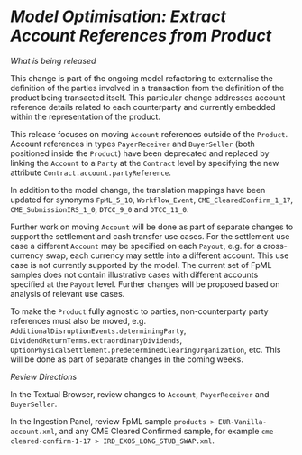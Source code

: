 # *Model Optimisation: Extract Account References from Product*

_What is being released_

This change is part of the ongoing model refactoring to externalise the definition of the parties involved in a transaction from the definition of the product being transacted itself. This particular change addresses account reference details related to each counterparty and currently embedded within the representation of the product.

This release focuses on moving `Account` references outside of the `Product`.  Account references in types `PayerReceiver` and `BuyerSeller` (both positioned inside the `Product`) have been deprecated and replaced by linking the `Account` to a `Party` at the `Contract` level by specifying the new attribute `Contract.account.partyReference`. 

In addition to the model change, the translation mappings have been updated for synonyms `FpML_5_10`, `Workflow_Event`, `CME_ClearedConfirm_1_17`, `CME_SubmissionIRS_1_0`, `DTCC_9_0` and `DTCC_11_0`.

Further work on moving `Account` will be done as part of separate changes to support the settlement and cash transfer use cases.  For the settlement use case a different `Account` may be specified on each `Payout`, e.g. for a cross-currency swap, each currency may settle into a different account.  This use case is not currently supported by the model. The current set of FpML samples does not contain illustrative cases with different accounts specified at the `Payout` level.  Further changes will be proposed based on analysis of relevant use cases.

To make the `Product` fully agnostic to parties, non-counterparty party references must also be moved, e.g. `AdditionalDisruptionEvents.determiningParty`, `DividendReturnTerms.extraordinaryDividends`, `OptionPhysicalSettlement.predeterminedClearingOrganization`, etc.  This will be done as part of separate changes in the coming weeks.

_Review Directions_

In the Textual Browser, review changes to `Account`, `PayerReceiver` and `BuyerSeller`.
 
In the Ingestion Panel, review FpML sample `products > EUR-Vanilla-account.xml`, and any CME Cleared Confirmed sample, for example `cme-cleared-confirm-1-17 > IRD_EX05_LONG_STUB_SWAP.xml`.
